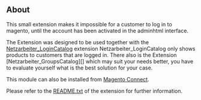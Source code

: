 About
-----

This small extension makes it impossible for a customer to log in to magento, until the account has been activated in the adminhtml interface.

The Extension was designed to be used together with the [Netzarbeiter_LoginCatalog][] extension
Netzarbeiter_LoginCatalog only shows products to customers that are logged in.
There also is the Extension [Netzarbeiter_GroupsCatalog][] which may suit your needs better,
you have to evaluate yourself what is the best solution for your case.

This module can also be installed from [Magento Connect][mc].

[mc]: http://www.magentocommerce.com/magento-connect/customer-activation.html "The Customer Activation Extension on Magento Connect"
[Netzarbeiter_LoginCatalog]: http://www.magentocommerce.com/magento-connect/login-only-catalog.html "The Login only Catalog Extension on Magento Connect"
[Netzarbeiter_GroupsCatalog2]: https://github.com/Vinai/groupscatalog2 "GroupsCatalog 2"

Please refer to the [README.txt][] of the extension for further information.

[README.txt]: https://github.com/Vinai/customer-activation/blob/master/app/code/community/Netzarbeiter/CustomerActivation/README.txt "README.txt"